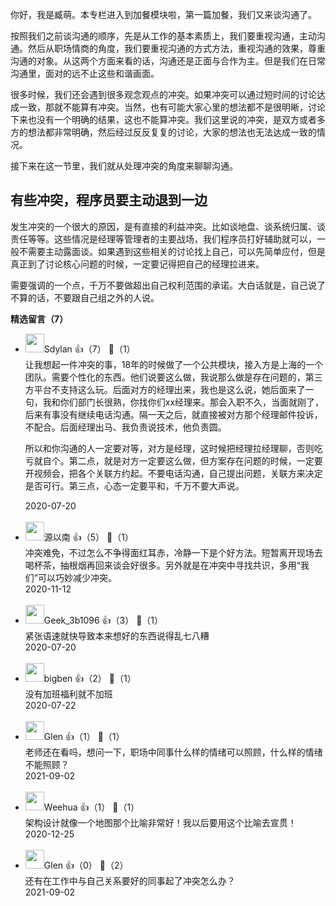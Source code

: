 你好，我是臧萌。本专栏进入到加餐模块啦，第一篇加餐，我们又来谈沟通了。

按照我们之前谈沟通的顺序，先是从工作的基本素质上，我们要重视沟通，主动沟通。然后从职场情商的角度，我们要重视沟通的方式方法，重视沟通的效果，尊重沟通的对象。从这两个方面来看的话，沟通还是正面与合作为主。但是我们在日常沟通里，面对的远不止这些和谐画面。

很多时候，我们还会遇到很多观念观点的冲突。如果冲突可以通过短时间的讨论达成一致，那就不能算有冲突。当然，也有可能大家心里的想法都不是很明晰，讨论下来也没有一个明确的结果，这也不能算冲突。我们这里说的冲突，是双方或者多方的想法都非常明确，然后经过反反复复的讨论，大家的想法也无法达成一致的情况。

接下来在这一节里，我们就从处理冲突的角度来聊聊沟通。

## 有些冲突，程序员要主动退到一边

发生冲突的一个很大的原因，是有直接的利益冲突。比如谈地盘、谈系统归属、谈责任等等。这些情况是经理等管理者的主要战场，我们程序员打好辅助就可以，一般不需要主动露面谈。如果遇到这些相关的讨论找上自己，可以先简单应付，但是真正到了讨论核心问题的时候，一定要记得把自己的经理拉进来。

需要强调的一个点，千万不要做超出自己权利范围的承诺。大白话就是，自己说了不算的话，不要跟自己组之外的人说。
<div><strong>精选留言（7）</strong></div><ul>
<li><img src="https://static001.geekbang.org/account/avatar/00/0f/63/77/423345ab.jpg" width="30px"><span>Sdylan</span> 👍（7） 💬（1）<div>让我想起一件冲突的事，18年的时候做了一个公共模块，接入方是上海的一个团队。需要个性化的东西。他们说要这么做，我说那么做是存在问题的，第三方平台不支持这么玩。后面对方的经理出来，我也是这么说，她后面来了一句，我和你们部门长很熟，你找你们xx经理来。那会入职不久，当面就刚了，后来有事没有继续电话沟通。隔一天之后，就直接被对方那个经理邮件投诉，不配合。后面经理出马、我负责说技术，他负责圆。

所以和你沟通的人一定要对等，对方是经理，这时候把经理拉经理聊，否则吃亏就自个。第二点，就是对方一定要这么做，但方案存在问题的时候，一定要开视频会，把各个关联方约起。不要电话沟通，自己提出问题，关联方来决定是否可行。第三点，心态一定要平和，千万不要大声说。</div>2020-07-20</li><br/><li><img src="https://static001.geekbang.org/account/avatar/00/1b/ab/aa/4f20691d.jpg" width="30px"><span>源以南</span> 👍（5） 💬（1）<div>冲突难免，不过怎么不争得面红耳赤，冷静一下是个好方法。短暂离开现场去喝杯茶，抽根烟再回来谈会好很多。另外就是在冲突中寻找共识，多用“我们”可以巧妙减少冲突。</div>2020-11-12</li><br/><li><img src="" width="30px"><span>Geek_3b1096</span> 👍（3） 💬（1）<div>紧张语速就快导致本来想好的东西说得乱七八糟</div>2020-07-20</li><br/><li><img src="http://thirdwx.qlogo.cn/mmopen/vi_32/Q0j4TwGTfTJkeOAC8k7aPMfQZ4ickiavpfR9mTQs1wGhGtIicotzAoszE5qkLfFTabkDU2E39ovSgoibJ1IiaLXtGicg/132" width="30px"><span>bigben</span> 👍（2） 💬（1）<div>没有加班福利就不加班</div>2020-07-22</li><br/><li><img src="https://static001.geekbang.org/account/avatar/00/24/2c/03/d3ebcb4f.jpg" width="30px"><span>Glen</span> 👍（1） 💬（1）<div>老师还在看吗，想问一下，职场中同事什么样的情绪可以照顾，什么样的情绪不能照顾？</div>2021-09-02</li><br/><li><img src="https://static001.geekbang.org/account/avatar/00/11/da/e8/d49dfa94.jpg" width="30px"><span>Weehua</span> 👍（1） 💬（1）<div>架构设计就像一个地图那个比喻非常好！我以后要用这个比喻去宣贯！</div>2020-12-25</li><br/><li><img src="https://static001.geekbang.org/account/avatar/00/24/2c/03/d3ebcb4f.jpg" width="30px"><span>Glen</span> 👍（0） 💬（2）<div>还有在工作中与自己关系要好的同事起了冲突怎么办？</div>2021-09-02</li><br/>
</ul>